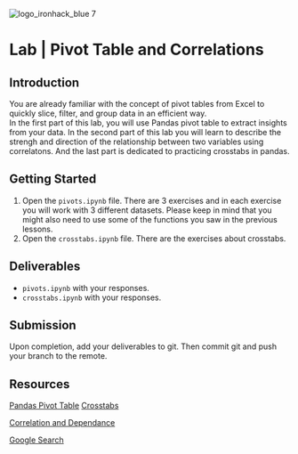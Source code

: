 ![logo_ironhack_blue 7](https://user-images.githubusercontent.com/23629340/40541063-a07a0a8a-601a-11e8-91b5-2f13e4e6b441.png)

# Lab | Pivot Table and Correlations

## Introduction
You are already familiar with the concept of pivot tables from Excel to quickly slice, filter, and group data in an efficient way.  
In the first part of this lab, you will use Pandas pivot table to extract insights from your data. In the second part of this lab you will learn to describe the strengh and direction of the relationship between two variables using correlatons. And the last part is dedicated to practicing crosstabs in pandas.

## Getting Started
1. Open the `pivots.ipynb` file. There are 3 exercises and in each exercise you will work with 3 different datasets. Please keep in mind that you might also need to use some of the functions you saw in the previous lessons.
2. Open the `crosstabs.ipynb` file. There are the exercises about crosstabs.

## Deliverables
- `pivots.ipynb` with your responses.
- `crosstabs.ipynb` with your responses.

## Submission
Upon completion, add your deliverables to git. Then commit git and push your branch to the remote.

## Resources
[Pandas Pivot Table](https://pandas.pydata.org/pandas-docs/stable/generated/pandas.pivot_table.html)
[Crosstabs](https://pandas.pydata.org/docs/reference/api/pandas.crosstab.html)

[Correlation and Dependance](https://en.wikipedia.org/wiki/Correlation_and_dependence)

[Google Search](https://www.google.com/search?q=pandas+python)
